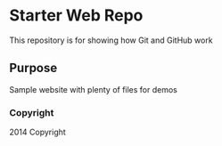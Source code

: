 # Starter Web Repo

This repository is for showing how Git and GitHub work

## Purpose

Sample website with plenty of files for demos

### Copyright

2014 Copyright 
